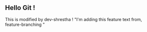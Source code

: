 ## Hello Git !
This is modified by dev-shrestha !
"I'm adding this feature text from, feature-branching "
